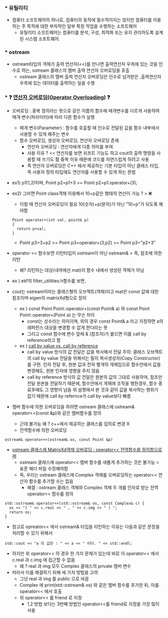 ### * 유틸리티
- 컴퓨터 소프트웨어의 하나로, 컴퓨터의 동작에 필수적이지는 않지만 컴퓨터를 이용하는 주 목적에 대한 부차적인 일부 특정 작업을 수행하는 소프트웨어
  - 유틸리티 소프트웨어는 컴퓨터를 분석, 구성, 최적화 또는 유지 관리하도록 설계된 시스템 소프트웨어.

### * ostream
- ostream타입의 객체가 출력 연산자(<<)를 만나면 출력연산자 우측에 있는 것을 인수로 하는, ostream 클래스의 멤버 출력 연산자 오버로딩을 호출
  - ostream 클래스의 멤버 출력 연산자 오버로딩은 인수로 넘겨받은 ,출력연산자 우측에 있는 데이터를 출력하는 일을 수행

### * ❓️ [연산자 오버로딩(Operator Overloading)](https://boxbop.tistory.com/66) ❓️
- 오버로딩 : 중복 정의라는 뜻으로 같은 이름의 함수에 매개변수를 다르게 사용하여 매개 변수(파라미터)에 따라 다른 함수가 실행
  - 매개 변수(Parameter) : 함수를 호출할 때 인수로 전달된 값을 함수 내부에서 사용할 수 있게 해주는 변수
  - 함수 오버로딩, 생성자 오버로딩, 연산자 오버로딩 존재
    - 연산자 오버로딩 : 연산자에게 다중 의미를 부여
    - 사용 이유 ? << 연산자를 보면 쉬프트 기능도 하고 cout의 출력 명령을 사용할 때 쓰기도 함 중복 이유 때문에 코드를 자연스럽게 하려고 사용
    - 즉 연산자 오버로딩은 C++ 에서 제공하는 기본 타입이 아닌 클래스 타입, 즉 사용자 정의 타입에도 연산자를 사용할 수 있게 하는 문법

- ex1) p1(1,2)이며, Point p2=p1+3 >= Point p2=p1.operator+(3);
- ex2) 그러면 Point class객체 이용해서 10+p같은 형태의 연산이 가능 ? > ❌️
  - 이럴 때 연산자 오버로딩이 필요 10(숫자)+p(문자)가 아닌 "10+p"가 되도록 해야함
  ```
  Point operator+(int val, point& p)
  { 
    return p+val;
  }
  ```
   - Point p3=3+p2 >= Point p3=operator+(3,p2) >= Point p3="p2+3"

- operator << 함수보면 리턴타입이 ostream이 아닌 ostream& > 즉, 참조에 의한 리턴 
  - 왜? 리턴하는 대상(내꺼에선 mat)이 함수 내에서 생성된 객체가 아님
- ex ) ekf의 filter_utilities.h함수를 보면, 
- cout는 ostream이라는 클래스형의 오브젝트(객체)이고 mat은 const 값에 대한 참조이며 eigen의 matrixXd형으로 정의 
  - ex ) const Point Point::operator+(const Point& a) 와 const Point Point::operator+(Point a) 는 무슨 차이
    - const는 상수라는 의미이며, 위의 경우 const Point& a 라고 지정하면 a의 레퍼런스 대상을 변경할 수 없게 한다라는 뜻 
    - 그리고 const 함수에 변수 앞에 & (참조자)가 붙으면 이를 call by reference라고 함
  - ex ) [call by value vs. call by reference](https://hashcode.co.kr/questions/2212/c-const-reference-%EB%B3%80%EC%88%98%EC%99%80-%EA%B7%B8%EB%83%A5-%EB%B3%80%EC%88%98%EC%9D%98-%EC%B0%A8%EC%9D%B4%EC%A0%90)
    - call by value 방식의 값 전달은 값을 복사해서 전달
        주의: 클래스 오브젝트의 call by value 전달을 위해서는 필히 복사생성자(Copy Constructor)를 구현.
        인자 전달 후, 원본 값과 전혀 별개의 개체임으로 함수안에서 값을 변경해도, 원본 인자에 영향을 주지 않음
    - call by reference 방식의 값 전달은 원본의 값의 그대로 사용하며, 참조만 전달
        원본을 전달하기 때문에, 함수안에서 개체에 조작을 행한경우, 함수 종료후에도 그 영향이 남음
        위 설명에서 본 것과 같이 값을 복사하는 행위가 없기 때문에 call by refernce가 call by value보다 빠름
        
- 멤버 함수에 의한 오버로딩을 하려면 ostream 클래스에 ostream& operator<<(const &p)와 같은 멤버함수를 정의
  - 근데 불가능 왜 ? c++에서 제공하는 클래스를 임의로 변경 X
  - 전역함수에 의한 오버로딩
```
ostream& operator<<(ostream& os, const Point &p)
```
- [ostream 클래스에 MatrixXd객체 오버로딩 : operator<< 전역함수를 정의함으로써](https://modoocode.com/203) 
  - ostream 클래스에 operator<< 멤버 함수를 새롭게 추가하는 것은 불가능 > 표준 헤더 파일 수정해야함
  - 즉, 우리는 ostream 클래스에 Complex 객체를 오버로딩하는 operator<< 연산자 함수를 추가할 수는 없음
    - 해결 : ostream 클래스 객체와 Complex 객체 두 개를 인자로 받는 전역 operator<< 함수를 정의
```
std::ostream& operator<<(std::ostream& os, const Complex& c) {
  os << "( " << c.real << " , " << c.img << " ) ";
  return os;
}
```
- 참고로 opreator<< 에서 ostream& 타입을 리턴하는 이유는 다음과 같은 문장을 처리할 수 있기 위해서
```
std::cout << "a 의 값은 : " << a << " 이다. " << std::endl;
```
- 하지만 위 operator<< 의 경우 한 가지 문제가 있는데 바로 이 operator<< 에서 c.real 과 c.img 에 접근할 수 없음
  - 왜 ? real 과 img 모두 Complex 클래스의 private 멤버 변수
- 따라서 이를 해결하기 위해 세 가지 방법을 고려
  - 그냥 real 과 img 를 public 으로 바꿈
  - Complex 에 print(std::ostream& os) 와 같은 멤버 함수를 추가한 뒤, 이를 operator<< 에서 호출
  - 위 operator<< 를 friend 로 지정
    - 1,2 방법 보다는 3번째 방법인 operator<<를 friend로 지정을 가장 많이 사용


